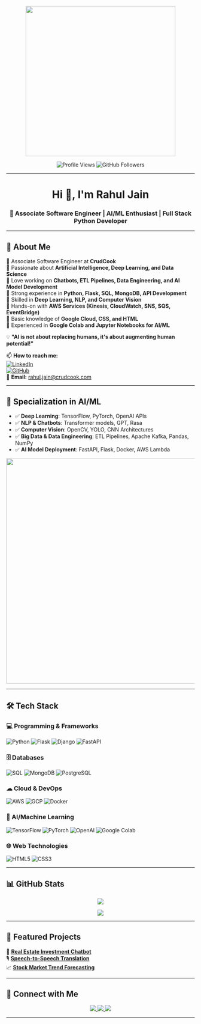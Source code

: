 <p align="center">
  <img src="https://media.giphy.com/media/2IudUHdI075HL02Pkk/giphy.gif" width="400">
</p>

<p align="center">
  <img src="https://komarev.com/ghpvc/?username=rahul-crudcook&label=Profile%20Views&color=0e75b6&style=flat" alt="Profile Views" />
  <img src="https://img.shields.io/github/followers/rahul-crudcook?label=Followers&style=social" alt="GitHub Followers" />
</p>

---

<h1 align="center">Hi 👋, I'm Rahul Jain</h1>
<h3 align="center">🚀 Associate Software Engineer | AI/ML Enthusiast | Full Stack Python Developer</h3>

---

## 📌 About Me
🔹 Associate Software Engineer at **CrudCook**  
🔹 Passionate about **Artificial Intelligence, Deep Learning, and Data Science**  
🔹 Love working on **Chatbots, ETL Pipelines, Data Engineering, and AI Model Development**  
🔹 Strong experience in **Python, Flask, SQL, MongoDB, API Development**  
🔹 Skilled in **Deep Learning, NLP, and Computer Vision**  
🔹 Hands-on with **AWS Services (Kinesis, CloudWatch, SNS, SQS, EventBridge)**  
🔹 Basic knowledge of **Google Cloud, CSS, and HTML**  
🔹 Experienced in **Google Colab and Jupyter Notebooks for AI/ML**  

💡 **"AI is not about replacing humans, it's about augmenting human potential!"**

📫 **How to reach me:**  
[![LinkedIn](https://img.shields.io/badge/LinkedIn-0077B5?style=for-the-badge&logo=linkedin&logoColor=white)](https://www.linkedin.com/in/rahul-j-crudcook/)  
[![GitHub](https://img.shields.io/badge/GitHub-181717?style=for-the-badge&logo=github&logoColor=white)](https://github.com/rahul-crudcook)  
📧 **Email:** [rahul.jain@crudcook.com](mailto:rahul.jain@crudcook.com)

---

## 🧠 Specialization in AI/ML
- ✅ **Deep Learning**: TensorFlow, PyTorch, OpenAI APIs  
- ✅ **NLP & Chatbots**: Transformer models, GPT, Rasa  
- ✅ **Computer Vision**: OpenCV, YOLO, CNN Architectures  
- ✅ **Big Data & Data Engineering**: ETL Pipelines, Apache Kafka, Pandas, NumPy  
- ✅ **AI Model Deployment**: FastAPI, Flask, Docker, AWS Lambda  

<p align="center">
  <img src="https://media.giphy.com/media/KAq5w47R9rmTuvWOWa/giphy.gif" width="600">
</p>

---

## 🛠 Tech Stack

### **💻 Programming & Frameworks**
![Python](https://img.shields.io/badge/Python-3776AB?style=for-the-badge&logo=python&logoColor=white)
![Flask](https://img.shields.io/badge/Flask-000000?style=for-the-badge&logo=flask&logoColor=white)
![Django](https://img.shields.io/badge/Django-092E20?style=for-the-badge&logo=django&logoColor=white)
![FastAPI](https://img.shields.io/badge/FastAPI-009688?style=for-the-badge&logo=fastapi&logoColor=white)

### **🗄️ Databases**
![SQL](https://img.shields.io/badge/SQL-4479A1?style=for-the-badge&logo=sqlite&logoColor=white)
![MongoDB](https://img.shields.io/badge/MongoDB-47A248?style=for-the-badge&logo=mongodb&logoColor=white)
![PostgreSQL](https://img.shields.io/badge/PostgreSQL-316192?style=for-the-badge&logo=postgresql&logoColor=white)

### **☁ Cloud & DevOps**
![AWS](https://img.shields.io/badge/AWS-FF9900?style=for-the-badge&logo=amazonaws&logoColor=white)
![GCP](https://img.shields.io/badge/GCP-4285F4?style=for-the-badge&logo=google-cloud&logoColor=white)
![Docker](https://img.shields.io/badge/Docker-2496ED?style=for-the-badge&logo=docker&logoColor=white)

### **🤖 AI/Machine Learning**
![TensorFlow](https://img.shields.io/badge/TensorFlow-FF6F00?style=for-the-badge&logo=tensorflow&logoColor=white)
![PyTorch](https://img.shields.io/badge/PyTorch-EE4C2C?style=for-the-badge&logo=pytorch&logoColor=white)
![OpenAI](https://img.shields.io/badge/OpenAI-412991?style=for-the-badge&logo=openai&logoColor=white)
![Google Colab](https://img.shields.io/badge/Google%20Colab-F9AB00?style=for-the-badge&logo=googlecolab&logoColor=white)

### **🌐 Web Technologies**
![HTML5](https://img.shields.io/badge/HTML5-E34F26?style=for-the-badge&logo=html5&logoColor=white)
![CSS3](https://img.shields.io/badge/CSS3-1572B6?style=for-the-badge&logo=css3&logoColor=white)

---

## 📊 GitHub Stats

<p align="center">
  <img src="https://github-readme-stats.vercel.app/api?username=rahul-crudcook&show_icons=true&theme=dark&count_private=true&include_all_commits=true" />
</p>

<p align="center">
  <img src="https://github-readme-stats.vercel.app/api/top-langs/?username=rahul-crudcook&layout=compact&theme=dark&langs_count=6&hide=javascript,css,html&count_private=true" />
</p>

---

## 📂 Featured Projects

🚀 [**Real Estate Investment Chatbot**](https://github.com/rahul-crudcook/Real-Estate-Investment-Chatbot)  
🎙️ [**Speech-to-Speech Translation**](https://github.com/rahul-crudcook/Speech-to-Speech-Trasnlation)  
📈 [**Stock Market Trend Forecasting**](https://github.com/rahul-crudcook/Stock-Market-Trend-Forecasting)  

---

## 🤝 Connect with Me

<p align="center">
  <a href="https://www.linkedin.com/in/rahul-j-crudcook/">
    <img src="https://img.shields.io/badge/LinkedIn-0077B5?style=for-the-badge&logo=linkedin&logoColor=white">
  </a>
  <a href="https://github.com/rahul-crudcook">
    <img src="https://img.shields.io/badge/GitHub-181717?style=for-the-badge&logo=github&logoColor=white">
  </a>
  <a href="mailto:rahul.jain@crudcook.com">
    <img src="https://img.shields.io/badge/Email-D14836?style=for-the-badge&logo=gmail&logoColor=white">
  </a>
</p>

---
